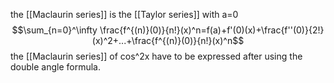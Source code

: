 the [[Maclaurin series]] is the [[Taylor series]] with a=0
$$\sum_{n=0}^\infty \frac{f^{(n)}(0)}{n!}(x)^n=f(a)+f'(0)(x)+\frac{f''(0)}{2!}(x)^2+...+\frac{f^{(n)}(0)}{n!}(x)^n$$
the [[Maclaurin series]] of cos^2x have to be expressed after using the double angle formula.